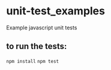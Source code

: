 # unit-test_examples
Example javascript unit tests

## to run the tests:
```npm install```
```npm test```
